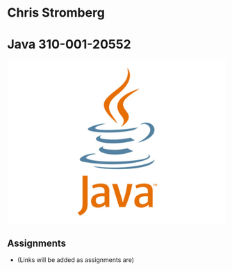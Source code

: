 # Chris Stromberg
# Java 310-001-20552
<p align="center">
<img src="main.jpg"><br/>
</p>

## Assignments
-   (Links will be added as assignments are)

